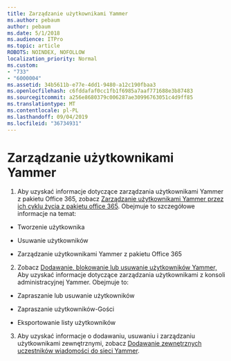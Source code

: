```yaml
---
title: Zarządzanie użytkownikami Yammer
ms.author: pebaum
author: pebaum
ms.date: 5/1/2018
ms.audience: ITPro
ms.topic: article
ROBOTS: NOINDEX, NOFOLLOW
localization_priority: Normal
ms.custom:
- "733"
- "6000004"
ms.assetid: 34b5611b-e77e-4dd1-9480-a12c190fbaa3
ms.openlocfilehash: c6fddafaf0cc1fb1f6985a7aaf771688e3b87483
ms.sourcegitcommit: a256e8680379c006287ae30996763051c4d9ff85
ms.translationtype: MT
ms.contentlocale: pl-PL
ms.lasthandoff: 09/04/2019
ms.locfileid: "36734931"
---
```

# <a name="managing-yammer-users"></a>Zarządzanie użytkownikami Yammer

1. Aby uzyskać informacje dotyczące zarządzania użytkownikami Yammer z pakietu Office 365, zobacz [Zarządzanie użytkownikami Yammer przez ich cyklu życia z pakietu office 365](https://docs.microsoft.com/yammer/manage-yammer-users/manage-users-across-their-lifecycle). Obejmuje to szczegółowe informacje na temat:

  - Tworzenie użytkownika

  - Usuwanie użytkowników

  - Zarządzanie użytkownikami Yammer z pakietu Office 365

2. Zobacz [Dodawanie, blokowanie lub usuwanie użytkowników Yammer,](http://alchemyportal.azurewebsites.net/Rule/ManageYammer%20users%20across%20their%20lifecycle%20from%20Office%20365) Aby uzyskać informacje dotyczące zarządzania użytkownikami z konsoli administracyjnej Yammer. Obejmuje to:

  - Zapraszanie lub usuwanie użytkowników

  - Zapraszanie użytkowników-Gości

  - Eksportowanie listy użytkowników

3. Aby uzyskać informacje o dodawaniu, usuwaniu i zarządzaniu użytkownikami zewnętrznymi, zobacz [Dodawanie zewnętrznych uczestników wiadomości do sieci Yammer](https://docs.microsoft.com/yammer/work-with-external-users/add-external-participants).
